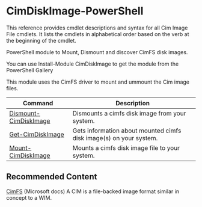 # CimDiskImage-PowerShell

This reference provides cmdlet descriptions and syntax for all Cim Image File cmdlets. It lists the cmdlets in alphabetical order based on the verb at the beginning of the cmdlet.

PowerShell module to Mount, Dismount and discover CimFS disk images.

You can use Install-Module CimDiskImage to get the module from the PowerShell Gallery



This module uses the CimFS driver to mount and ummount the Cim image files.

| Command      | Description |
| ----------- | ----------- |
| [Dismount-CimDiskImage](https://github.com/JimMoyle/CimDiskImage-PowerShell/blob/main/Help/DisMount-CimDiskImage.md)      | Dismounts a cimfs disk image from your system.       |
| [Get-CimDiskImage](https://github.com/JimMoyle/CimDiskImage-PowerShell/blob/main/Help/Get-CimDiskImage.md)   | Gets information about mounted cimfs disk image(s) on your system.       |
| [Mount-CimDiskImage](https://github.com/JimMoyle/CimDiskImage-PowerShell/blob/main/Help/Mount-CimDiskImage.md)   | Mounts a cimfs disk image file to your system.       |

## Recommended Content
[CimFS](https://docs.microsoft.com/windows/win32/api/_cimfs/) (Microsoft docs)
A CIM is a file-backed image format similar in concept to a WIM.
